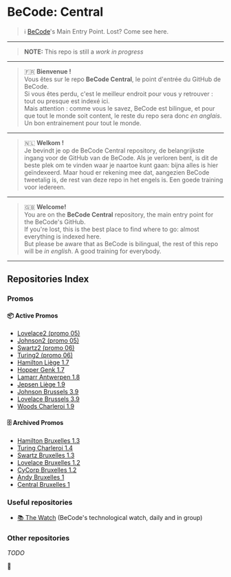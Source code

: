 # BeCode: Central

> ℹ️ [BeCode](https://becode.org)'s Main Entry Point. Lost? Come see here.

* * *

> **NOTE:** This repo is still a *work in progress*

* * *

> 🇫🇷 **Bienvenue !**  
> Vous êtes sur le repo **BeCode Central**, le point d'entrée du GitHub de BeCode.  
> Si vous êtes perdu, c'est le meilleur endroit pour vous y retrouver : tout ou presque est indexé ici.  
> Mais attention : comme vous le savez, BeCode est bilingue, et pour que tout le monde soit content, le reste du repo sera donc *en anglais*. Un bon entrainement pour tout le monde.

* * *

> 🇳🇱 **Welkom !**  
> Je bevindt je op de BeCode Central repository, de belangrijkste ingang voor de GitHub van de BeCode.
Als je verloren bent, is dit de beste plek om te vinden waar je naartoe kunt gaan: bijna alles is hier geïndexeerd.
Maar houd er rekening mee dat, aangezien BeCode tweetalig is, de rest van deze repo in het engels is. Een goede training voor iedereen.

* * *

> 🇬🇧 **Welcome!**  
> You are on the **BeCode Central** repository, the main entry point for the BeCode's GitHub.  
> If you're lost, this is the best place to find where to go: almost everything is indexed here.  
> But please be aware that as BeCode is bilingual, the rest of this repo will be *in english*. A good training for everybody.

* * *

## Repositories Index

### Promos

#### 📦 Active Promos

- [Lovelace2 (promo 05)](https://github.com/becodeorg/lovelace-2)
- [Johnson2 (promo 05)](https://github.com/becodeorg/Johnson2)
- [Swartz2 (promo 06)](https://github.com/becodeorg/Swartz-2)
- [Turing2 (promo 06)](https://github.com/becodeorg/Turing-2)
- [Hamilton Liège 1.7](https://github.com/becodeorg/LIE-Hamilton-1.7)
- [Hopper Genk 1.7](https://github.com/becodeorg/GNK-Hopper-1.7)
- [Lamarr Antwerpen 1.8](https://github.com/becodeorg/ANT-Lamarr-1.8)
- [Jepsen Liège 1.9](https://github.com/becodeorg/LIE-Jepsen-1.9)
- [Johnson Brussels 3.9](https://github.com/becodeorg/BXL-Johnson-3.9)
- [Lovelace Brussels 3.9](https://github.com/becodeorg/BXL-Lovelace-3.9)
- [Woods Charleroi 1.9](https://github.com/becodeorg/CRL-Woods-1.9)

#### 🗄️ Archived Promos

- [Hamilton Bruxelles 1.3](https://github.com/becodeorg/BXL-Hamilton-1.3)
- [Turing Charleroi 1.4](https://github.com/becodeorg/CRL-Turing-1.4)
- [Swartz Bruxelles 1.3](https://github.com/becodeorg/BXL-Swartz-1.3)
- [Lovelace Bruxelles 1.2](https://github.com/becodeorg/BXL-Lovelace-1.2)
- [CyCorp Bruxelles 1.2](https://github.com/becodeorg/BXL-CyCorp-1.2)
- [Andy Bruxelles 1](https://github.com/becodeorg/BXLAnderlecht)
- [Central Bruxelles 1](https://github.com/becodeorg/BXLCentral)

### Useful repositories

- [📚 The Watch](https://github.com/becodeorg/The-Watch) (BeCode's technological watch, daily and in group)

### Other repositories

*TODO*



